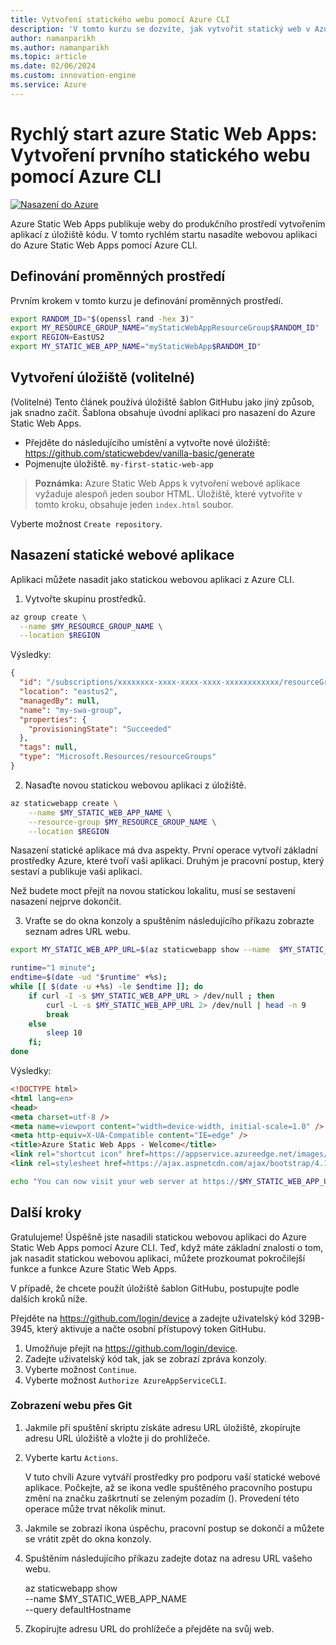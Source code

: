 ```yaml
---
title: Vytvoření statického webu pomocí Azure CLI
description: 'V tomto kurzu se dozvíte, jak vytvořit statický web v Azure.'
author: namanparikh
ms.author: namanparikh
ms.topic: article
ms.date: 02/06/2024
ms.custom: innovation-engine
ms.service: Azure
---
```


# Rychlý start azure Static Web Apps: Vytvoření prvního statického webu pomocí Azure CLI

[![Nasazení do Azure](https://aka.ms/deploytoazurebutton)](https://go.microsoft.com/fwlink/?linkid=2262845)

Azure Static Web Apps publikuje weby do produkčního prostředí vytvořením aplikací z úložiště kódu. V tomto rychlém startu nasadíte webovou aplikaci do Azure Static Web Apps pomocí Azure CLI.

## Definování proměnných prostředí

Prvním krokem v tomto kurzu je definování proměnných prostředí.

```bash
export RANDOM_ID="$(openssl rand -hex 3)"
export MY_RESOURCE_GROUP_NAME="myStaticWebAppResourceGroup$RANDOM_ID"
export REGION=EastUS2
export MY_STATIC_WEB_APP_NAME="myStaticWebApp$RANDOM_ID"
```

## Vytvoření úložiště (volitelné)

(Volitelné) Tento článek používá úložiště šablon GitHubu jako jiný způsob, jak snadno začít. Šablona obsahuje úvodní aplikaci pro nasazení do Azure Static Web Apps.

- Přejděte do následujícího umístění a vytvořte nové úložiště: https://github.com/staticwebdev/vanilla-basic/generate
- Pojmenujte úložiště. `my-first-static-web-app`

> **Poznámka:** Azure Static Web Apps k vytvoření webové aplikace vyžaduje alespoň jeden soubor HTML. Úložiště, které vytvoříte v tomto kroku, obsahuje jeden `index.html` soubor.

Vyberte možnost `Create repository`.

## Nasazení statické webové aplikace

Aplikaci můžete nasadit jako statickou webovou aplikaci z Azure CLI.

1. Vytvořte skupinu prostředků.

```bash
az group create \
  --name $MY_RESOURCE_GROUP_NAME \
  --location $REGION
```

Výsledky:

<!-- expected_similarity=0.3 -->
```json
{
  "id": "/subscriptions/xxxxxxxx-xxxx-xxxx-xxxx-xxxxxxxxxxxx/resourceGroups/my-swa-group",
  "location": "eastus2",
  "managedBy": null,
  "name": "my-swa-group",
  "properties": {
    "provisioningState": "Succeeded"
  },
  "tags": null,
  "type": "Microsoft.Resources/resourceGroups"
}
```

2. Nasaďte novou statickou webovou aplikaci z úložiště.

```bash
az staticwebapp create \
    --name $MY_STATIC_WEB_APP_NAME \
    --resource-group $MY_RESOURCE_GROUP_NAME \
    --location $REGION 
```

Nasazení statické aplikace má dva aspekty. První operace vytvoří základní prostředky Azure, které tvoří vaši aplikaci. Druhým je pracovní postup, který sestaví a publikuje vaši aplikaci.

Než budete moct přejít na novou statickou lokalitu, musí se sestavení nasazení nejprve dokončit.

3. Vraťte se do okna konzoly a spuštěním následujícího příkazu zobrazte seznam adres URL webu.

```bash
export MY_STATIC_WEB_APP_URL=$(az staticwebapp show --name  $MY_STATIC_WEB_APP_NAME --resource-group $MY_RESOURCE_GROUP_NAME --query "defaultHostname" -o tsv)
```

```bash
runtime="1 minute";
endtime=$(date -ud "$runtime" +%s);
while [[ $(date -u +%s) -le $endtime ]]; do
    if curl -I -s $MY_STATIC_WEB_APP_URL > /dev/null ; then 
        curl -L -s $MY_STATIC_WEB_APP_URL 2> /dev/null | head -n 9
        break
    else 
        sleep 10
    fi;
done
```

Výsledky:

<!-- expected_similarity=0.3 -->
```HTML
<!DOCTYPE html>
<html lang=en>
<head>
<meta charset=utf-8 />
<meta name=viewport content="width=device-width, initial-scale=1.0" />
<meta http-equiv=X-UA-Compatible content="IE=edge" />
<title>Azure Static Web Apps - Welcome</title>
<link rel="shortcut icon" href=https://appservice.azureedge.net/images/static-apps/v3/favicon.svg type=image/x-icon />
<link rel=stylesheet href=https://ajax.aspnetcdn.com/ajax/bootstrap/4.1.1/css/bootstrap.min.css crossorigin=anonymous />
```

```bash
echo "You can now visit your web server at https://$MY_STATIC_WEB_APP_URL"
```

## Další kroky

Gratulujeme! Úspěšně jste nasadili statickou webovou aplikaci do Azure Static Web Apps pomocí Azure CLI. Teď, když máte základní znalosti o tom, jak nasadit statickou webovou aplikaci, můžete prozkoumat pokročilejší funkce a funkce Azure Static Web Apps.

V případě, že chcete použít úložiště šablon GitHubu, postupujte podle dalších kroků níže.

Přejděte na https://github.com/login/device a zadejte uživatelský kód 329B-3945, který aktivuje a načte osobní přístupový token GitHubu.

1. Umožňuje přejít na https://github.com/login/device.
2. Zadejte uživatelský kód tak, jak se zobrazí zpráva konzoly.
3. Vyberte možnost `Continue`.
4. Vyberte možnost `Authorize AzureAppServiceCLI`.

### Zobrazení webu přes Git

1. Jakmile při spuštění skriptu získáte adresu URL úložiště, zkopírujte adresu URL úložiště a vložte ji do prohlížeče.
2. Vyberte kartu `Actions`.

   V tuto chvíli Azure vytváří prostředky pro podporu vaší statické webové aplikace. Počkejte, až se ikona vedle spuštěného pracovního postupu změní na značku zaškrtnutí se zeleným pozadím (). Provedení této operace může trvat několik minut.

3. Jakmile se zobrazí ikona úspěchu, pracovní postup se dokončí a můžete se vrátit zpět do okna konzoly.
4. Spuštěním následujícího příkazu zadejte dotaz na adresu URL vašeho webu.

   az staticwebapp show \
     --name $MY_STATIC_WEB_APP_NAME \
     --query defaultHostname

5. Zkopírujte adresu URL do prohlížeče a přejděte na svůj web.

